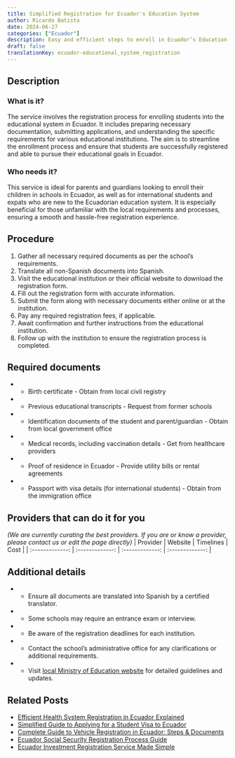 ```yaml
---
title: Simplified Registration for Ecuador's Education System
author: Ricardo Batista
date: 2024-06-27
categories: ["Ecuador"]
description: Easy and efficient steps to enroll in Ecuador’s Education System. Suitable for students and parents navigating the registration process.
draft: false
translationKey: ecuador-educational_system_registration
---
```


## Description
### What is it?
The service involves the registration process for enrolling students into the educational system in Ecuador. It includes preparing necessary documentation, submitting applications, and understanding the specific requirements for various educational institutions. The aim is to streamline the enrollment process and ensure that students are successfully registered and able to pursue their educational goals in Ecuador.

### Who needs it?
This service is ideal for parents and guardians looking to enroll their children in schools in Ecuador, as well as for international students and expats who are new to the Ecuadorian education system. It is especially beneficial for those unfamiliar with the local requirements and processes, ensuring a smooth and hassle-free registration experience.

## Procedure

1. Gather all necessary required documents as per the school’s requirements.
2. Translate all non-Spanish documents into Spanish.
3. Visit the educational institution or their official website to download the registration form.
4. Fill out the registration form with accurate information.
5. Submit the form along with necessary documents either online or at the institution.
6. Pay any required registration fees, if applicable.
7. Await confirmation and further instructions from the educational institution.
8. Follow up with the institution to ensure the registration process is completed.


## Required documents

- * Birth certificate - Obtain from local civil registry
- * Previous educational transcripts - Request from former schools
- * Identification documents of the student and parent/guardian - Obtain from local government office
- * Medical records, including vaccination details - Get from healthcare providers
- * Proof of residence in Ecuador - Provide utility bills or rental agreements
- * Passport with visa details (for international students) - Obtain from the immigration office


## Providers that can do it for you
_(We are currently curating the best providers. If you are or know a provider, please contact us or edit the page directly)_
| Provider        |     Website     |     Timelines    |       Cost      |
| :-------------: | :-------------: |  :-------------: | :-------------: |

## Additional details

- * Ensure all documents are translated into Spanish by a certified translator.
- * Some schools may require an entrance exam or interview.
- * Be aware of the registration deadlines for each institution.
- * Contact the school’s administrative office for any clarifications or additional requirements.
- * Visit [local Ministry of Education website](https://www.educacion.gob.ec/) for detailed guidelines and updates.




## Related Posts

- [Efficient Health System Registration in Ecuador Explained](https://tramitit.com/guides/ecuador/health_system_registration/)
- [Simplified Guide to Applying for a Student Visa to Ecuador](https://tramitit.com/guides/ecuador/student_visa_request/)
- [Complete Guide to Vehicle Registration in Ecuador: Steps & Documents](https://tramitit.com/guides/ecuador/vehicle_registration/)
- [Ecuador Social Security Registration Process Guide](https://tramitit.com/guides/ecuador/social_security_registration/)
- [Ecuador Investment Registration Service Made Simple](https://tramitit.com/guides/ecuador/investment_registry_registration/)